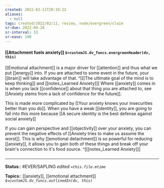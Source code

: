 ```yaml
---
created: 2022-02-11T20:19:22 
aliases:
  - null
tags: created/2022/02/11, review, node/evergreen/claim
sr-due: 2022-04-28
sr-interval: 33
sr-ease: 190
---
```


#### [[Attachment fuels anxiety]] `$=customJS.dv_funcs.evergreenHeader(dv, this)`

[[Emotional attachment]] is a major driver for [[attention]] and thus what we put [[energy]] into.
If you are attached to some event in the future, 
your [[brain]] will take advantage of that.
^[[[The ultimate goal of the mind is to keep thinking]] and [[notes_Learned Anxiety]]]
Where [[anxiety]] comes in is when you lack [[confidence]] about that thing you are attached to, see
[[Anxiety stems from a lack of confidence for the future]]. 

This is made more complicated by
[[Your anxiety knows your insecurities better than you do]].
When you have a weak [[identity]], you are going to fall into this more because
[[A secure identity is the best defense against social anxiety]]

If you can gain perspective and [[objectivity]] over your anxiety, 
you can prevent the negative effects of
[[Anxiety tries to make us assume the worst]].
This is why [[emotional detachment]] is so powerful for reducing [[anxiety]],
it allows you to gain both of these things and break off your brain's connection to it's food source.
^[[[notes_Learned Anxiety]]]

### <hr class="footnote"/>

**Status**:: #EVER/SAPLING 
*edited `=this.file.mtime`*

**Topics**:: [[anxiety]], [[emotional attachment]]
*`$=customJS.dv_funcs.outlinedIn(dv, this)`*
